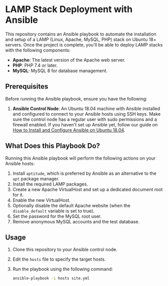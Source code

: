 # LAMP Stack Deployment with Ansible

This repository contains an Ansible playbook to automate the installation and setup of a LAMP (Linux, Apache, MySQL, PHP) stack on Ubuntu 18+ servers. Once the project is complete, you'll be able to deploy LAMP stacks with the following components:

- **Apache**: The latest version of the Apache web server.
- **PHP**: PHP 7.4 or later.
- **MySQL**: MySQL 8 for database management.

## Prerequisites

Before running the Ansible playbook, ensure you have the following:

1. **Ansible Control Node**: An Ubuntu 18.04 machine with Ansible installed and configured to connect to your Ansible hosts using SSH keys. Make sure the control node has a regular user with sudo permissions and a firewall enabled. If you haven't set up Ansible yet, follow our guide on [How to Install and Configure Ansible on Ubuntu 18.04](https://www.digitalocean.com/community/tutorials/how-to-use-ansible-to-install-and-set-up-lamp-on-ubuntu-18-04).

## What Does this Playbook Do?

Running this Ansible playbook will perform the following actions on your Ansible hosts:

1. Install `aptitude`, which is preferred by Ansible as an alternative to the `apt` package manager.
2. Install the required LAMP packages.
3. Create a new Apache VirtualHost and set up a dedicated document root for it.
4. Enable the new VirtualHost.
5. Optionally disable the default Apache website (when the `disable_default` variable is set to true).
6. Set the password for the MySQL root user.
7. Remove anonymous MySQL accounts and the test database.

## Usage

1. Clone this repository to your Ansible control node.
2. Edit the `hosts` file to specify the target hosts.
3. Run the playbook using the following command:

   ```bash
   ansible-playbook -i hosts site.yml
